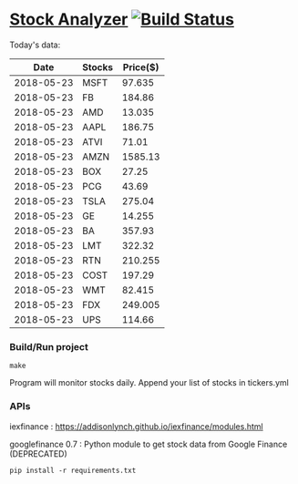 # [Stock Analyzer](https://ogoyal.github.io/StockAnalyzer/) [![Build Status](https://travis-ci.org/ogoyal/StockAnalyzer.svg?branch=master)](https://travis-ci.org/ogoyal/StockAnalyzer)

Today's data:

| Date| Stocks| Price($) | 
| --- | --- | ---  | 
| 2018-05-23| MSFT| 97.635 | 
| 2018-05-23| FB| 184.86 | 
| 2018-05-23| AMD| 13.035 | 
| 2018-05-23| AAPL| 186.75 | 
| 2018-05-23| ATVI| 71.01 | 
| 2018-05-23| AMZN| 1585.13 | 
| 2018-05-23| BOX| 27.25 | 
| 2018-05-23| PCG| 43.69 | 
| 2018-05-23| TSLA| 275.04 | 
| 2018-05-23| GE| 14.255 | 
| 2018-05-23| BA| 357.93 | 
| 2018-05-23| LMT| 322.32 | 
| 2018-05-23| RTN| 210.255 | 
| 2018-05-23| COST| 197.29 | 
| 2018-05-23| WMT| 82.415 | 
| 2018-05-23| FDX| 249.005 | 
| 2018-05-23| UPS| 114.66 | 

### Build/Run project

```
make
```

Program will monitor stocks daily. Append your list of stocks in tickers.yml

### APIs
iexfinance : https://addisonlynch.github.io/iexfinance/modules.html

googlefinance 0.7 : Python module to get stock data from Google Finance (DEPRECATED)

```
pip install -r requirements.txt
```
